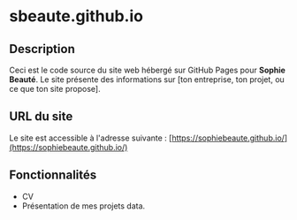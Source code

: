 # sbeaute.github.io

## Description
Ceci est le code source du site web hébergé sur GitHub Pages pour **Sophie Beauté**. Le site présente des informations sur [ton entreprise, ton projet, ou ce que ton site propose].

## URL du site
Le site est accessible à l'adresse suivante : [https://sophiebeaute.github.io/](https://sophiebeaute.github.io/)

## Fonctionnalités
- CV
- Présentation de mes projets data.


